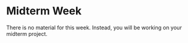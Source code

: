 # Midterm Week

There is no material for this week. Instead, you will be working on your midterm project.
